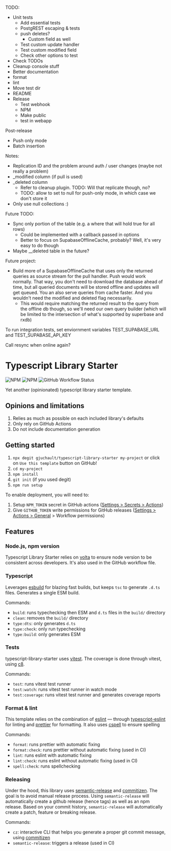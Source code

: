TODO:
* Unit tests
  * Add essential tests
  * PostgREST escaping & tests
  * push deletes?
    * Custom field as well
  * Test custom update handler
  * Test custom modified field
  * Check other options to test
* Check TODOs
* Cleanup console stuff
* Better documentation
* format
* lint
* Move test dir
* README
* Release
  * Test webhook
  * NPM
  * Make public
  * test in webapp

Post-release
* Push only mode
* Batch insertion

Notes:
* Replication ID and the problem around auth / user changes (maybe not really a problem)
* _modified column (if pull is used)
* _deleted column
  * Refer to cleanup plugin. TODO: Will that replicate though, no?
  * TODO: allow to set to null for push-only mode, in which case we don't store it
* Only use null collections :)

Future TODO:
* Sync only portion of the table (e.g. a where that will hold true for all rows)
  * Could be implemented with a callback passed in options
  * Better to focus on SupabaseOfflineCache, probably? Well, it's very easy to do though
* Maybe __deleted table in the future?


Future project:
* Build more of a SupabaseOfflineCache that uses only the returned queries as source stream
  for the pull handler. Push would work normally. That way, you don't need to download the
  database ahead of time, but all queried documents will be stored offline and updates will
  get queued. You an also serve queries from cache faster. And you wouldn't need the modified
  and deleted flag necessarily.
  * This would require matching the returned result to the query from the offline db though,
    so we'll need our own query builder (which will be limited to the intersection of what's
    supported by superbase and rxdb)


To run integration tests, set enviornment variables TEST_SUPABASE_URL and TEST_SUPABASE_API_KEY

Call resync when online again?

# Typescript Library Starter

![NPM](https://img.shields.io/npm/l/@gjuchault/typescript-library-starter)
![NPM](https://img.shields.io/npm/v/@gjuchault/typescript-library-starter)
![GitHub Workflow Status](https://github.com/gjuchault/typescript-library-starter/actions/workflows/typescript-library-starter.yml/badge.svg?branch=main)

Yet another (opinionated) typescript library starter template.

## Opinions and limitations

1. Relies as much as possible on each included library's defaults
2. Only rely on GitHub Actions
3. Do not include documentation generation

## Getting started

1. `npx degit gjuchault/typescript-library-starter my-project` or click on `Use this template` button on GitHub!
2. `cd my-project`
3. `npm install`
4. `git init` (if you used degit)
5. `npm run setup`

To enable deployment, you will need to:

1. Setup `NPM_TOKEN` secret in GitHub actions ([Settings > Secrets > Actions](https://github.com/gjuchault/typescript-service-starter/settings/secrets/actions))
2. Give `GITHUB_TOKEN` write permissions for GitHub releases ([Settings > Actions > General](https://github.com/gjuchault/typescript-service-starter/settings/actions) > Workflow permissions)

## Features

### Node.js, npm version

Typescript Library Starter relies on [volta](https://volta.sh/) to ensure node version to be consistent across developers. It's also used in the GitHub workflow file.

### Typescript

Leverages [esbuild](https://github.com/evanw/esbuild) for blazing fast builds, but keeps `tsc` to generate `.d.ts` files.
Generates a single ESM build.

Commands:

- `build`: runs typechecking then ESM and `d.ts` files in the `build/` directory
- `clean`: removes the `build/` directory
- `type:dts`: only generates `d.ts`
- `type:check`: only run typechecking
- `type:build`: only generates ESM

### Tests

typescript-library-starter uses [vitest](https://vitest.dev/). The coverage is done through vitest, using [c8](https://github.com/bcoe/c8).

Commands:

- `test`: runs vitest test runner
- `test:watch`: runs vitest test runner in watch mode
- `test:coverage`: runs vitest test runner and generates coverage reports

### Format & lint

This template relies on the combination of [eslint](https://github.com/eslint/eslint) — through [typescript-eslint](https://github.com/typescript-eslint/typescript-eslint) for linting and [prettier](https://github.com/prettier/prettier) for formatting.
It also uses [cspell](https://github.com/streetsidesoftware/cspell) to ensure spelling

Commands:

- `format`: runs prettier with automatic fixing
- `format:check`: runs prettier without automatic fixing (used in CI)
- `lint`: runs eslint with automatic fixing
- `lint:check`: runs eslint without automatic fixing (used in CI)
- `spell:check`: runs spellchecking

### Releasing

Under the hood, this library uses [semantic-release](https://github.com/semantic-release/semantic-release) and [commitizen](https://github.com/commitizen/cz-cli).
The goal is to avoid manual release process. Using `semantic-release` will automatically create a github release (hence tags) as well as an npm release.
Based on your commit history, `semantic-release` will automatically create a patch, feature or breaking release.

Commands:

- `cz`: interactive CLI that helps you generate a proper git commit message, using [commitizen](https://github.com/commitizen/cz-cli)
- `semantic-release`: triggers a release (used in CI)
